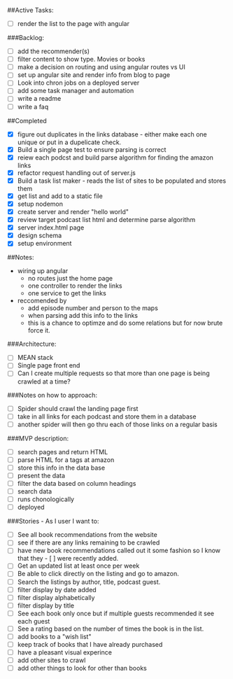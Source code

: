 ##Active Tasks:
- [ ] render the list to the page with angular

###Backlog:
- [ ] add the recommender(s)
- [ ] filter content to show type.  Movies or books
- [ ] make a decision on routing and using angular routes vs UI
- [ ] set up angular site and render info from blog to page
- [ ] Look into chron jobs on a deployed server
- [ ] add some task manager and automation
- [ ] write a readme
- [ ] write a faq

##Completed
- [x] figure out duplicates in the links database - either make each one unique or put in a dupelicate check.
- [x] Build a single page test to ensure parsing is correct
- [x] reiew each podcst and build parse algorithm for finding the amazon links
- [x] refactor request handling out of server.js
- [x] Build a task list maker - reads the list of sites to be populated and stores them
- [x] get list and add to a static file
- [x] setup nodemon
- [x] create server and render "hello world"
- [x] review target podcast list html and determine parse algorithm 
- [x] server index.html page
- [x] design schema
- [x] setup environment

##Notes:
- wiring up angular
    + no routes just the home page
    + one controller to render the links
    + one service to get the links
- reccomended by
    + add episode number and person to the maps
    + when parsing add this info to the links
    + this is a chance to optimze and do some relations but for now brute force it.

###Architecture:
- [ ] MEAN stack
- [ ] Single page front end
- [ ] Can I create multiple requests so that more than one page is being crawled at a time?

###Notes on how to approach:
- [ ] Spider should crawl the landing page first
- [ ] take in all links for each podcast and store them in a database
- [ ] another spider will then go thru each of those links on a regular basis

###MVP description:
- [ ] search pages and return HTML
- [ ] parse HTML for a tags at amazon
- [ ] store this info in the data base
- [ ] present the data
- [ ] filter the data based on column headings
- [ ] search data
- [ ] runs chonologically
- [ ] deployed

###Stories - As I user I want to:
- [ ] See all book recommendations from the website
- [ ] see if there are any links remaining to be crawled
- [ ] have new book recommendations called out it some fashion so I know that they - [ ] were recently added.
- [ ] Get an updated list at least once per week
- [ ] Be able to click directly on the listing and go to amazon.  
- [ ] Search the listings by author, title, podcast guest.
- [ ] filter display by date added
- [ ] filter display alphabetically
- [ ] filter display by title 
- [ ] See each book only once but if multiple guests recommended it see each guest
- [ ] See a rating based on the number of times the book is in the list.
- [ ] add books to a "wish list"
- [ ] keep track of books that I have already purchased
- [ ] have a pleasant visual experince
- [ ] add other sites to crawl
- [ ] add other things to look for other than books
